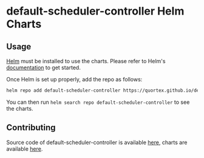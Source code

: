# default-scheduler-controller Helm Charts

 ## Usage

 [Helm](https://helm.sh) must be installed to use the charts.
 Please refer to Helm's [documentation](https://helm.sh/docs/) to get started.

 Once Helm is set up properly, add the repo as follows:

 ```sh
 helm repo add default-scheduler-controller https://quortex.github.io/default-scheduler-controller
 ```

 You can then run `helm search repo default-scheduler-controller` to see the charts.

 ## Contributing
 Source code of default-scheduler-controller is available [here](https://github.com/quortex/default-scheduler-controller), charts are available [here](https://github.com/quortex/default-scheduler-controller/tree/main/helm).